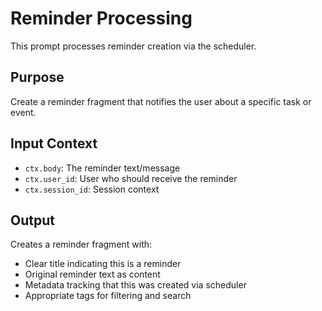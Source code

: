 # Reminder Processing

This prompt processes reminder creation via the scheduler.

## Purpose

Create a reminder fragment that notifies the user about a specific task or event.

## Input Context

- `ctx.body`: The reminder text/message
- `ctx.user_id`: User who should receive the reminder
- `ctx.session_id`: Session context

## Output

Creates a reminder fragment with:
- Clear title indicating this is a reminder
- Original reminder text as content
- Metadata tracking that this was created via scheduler
- Appropriate tags for filtering and search